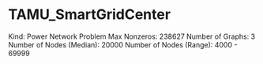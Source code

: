 # TAMU_SmartGridCenter

Kind: Power Network Problem
Max Nonzeros: 238627
Number of Graphs: 3
Number of Nodes (Median): 20000
Number of Nodes (Range): 4000 - 69999